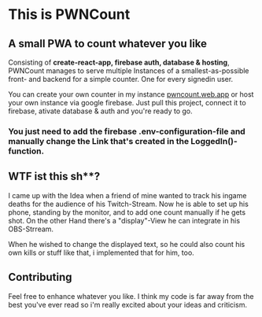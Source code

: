 # This is PWNCount
## A small PWA to count whatever you like

Consisting of **create-react-app, firebase auth, database & hosting**, PWNCount manages to serve multiple Instances of a smallest-as-possible front- and backend for a simple counter. One for every signedin user.

You can create your own counter in my instance [pwncount.web.app](pwncount.web.app) or host your own instance via google firebase. Just pull this project, connect it to firebase, ativate database & auth and you're ready to go. 

### You just need to add the firebase .env-configuration-file and manually change the Link that's created in the LoggedIn()-function.

## WTF ist this sh**?

I came up with the Idea when a friend of mine wanted to track his ingame deaths for the audience of his Twitch-Stream. Now he is able to set up his phone, standing by the monitor, and to add one count manually if he gets shot. On the other Hand there's a "display"-View he can integrate in his OBS-Strream. 

When he wished to change the displayed text, so he could also count his own kills or stuff like that, i implemented that for him, too.

## Contributing

Feel free to enhance whatever you like. I think my code is far away from the best you've ever read so i'm really excited about your ideas and criticism.